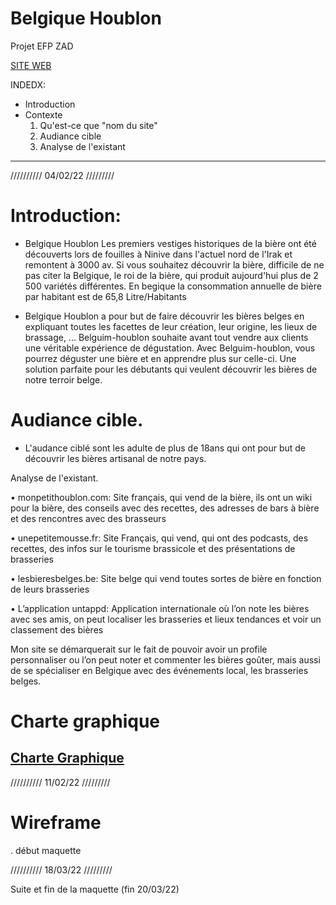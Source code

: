 # Belgique Houblon
Projet EFP ZAD

[SITE WEB](http://lemairealexis.be)

INDEDX: 

- Introduction 
- Contexte
  1. Qu'est-ce que "nom du site"
  2. Audiance cible
  3. Analyse de l'existant

--------------------------------
//////////
04/02/22
/////////

# Introduction: 

- Belgique Houblon 
Les premiers vestiges historiques de la bière ont été découverts lors de fouilles à Ninive dans l'actuel nord de l'Irak et remontent à 3000 av.
 Si vous souhaitez découvrir la bière, difficile de ne pas citer la Belgique, le roi de la bière, qui produit aujourd'hui plus de 2 500 variétés différentes. En begique la consommation annuelle de bière par habitant est de 65,8 Litre/Habitants
 
 - Belgique Houblon a pour but de faire découvrir les bières belges en expliquant toutes les facettes de leur création, leur origine, les lieux de brassage, ... 
Belguim-houblon souhaite avant tout vendre aux clients une véritable expérience de dégustation. Avec Belguim-houblon, vous pourrez déguster une bière et en apprendre plus sur celle-ci. Une solution parfaite pour les débutants qui veulent découvrir les bières de notre terroir belge.




# Audiance cible.

- L'audance ciblé sont les adulte de plus de 18ans qui ont pour but de découvrir les bières artisanal de notre pays.

Analyse de l'existant.

•	monpetithoublon.com: Site français, qui vend de la bière, ils ont un wiki pour la bière, des conseils avec des recettes, des adresses de bars à bière et des rencontres avec des brasseurs 

•	unepetitemousse.fr: Site Français, qui vend, qui ont des podcasts, des recettes, des infos sur le tourisme brassicole et des présentations de brasseries

•	lesbieresbelges.be: Site belge qui vend toutes sortes de bière en fonction de leurs brasseries

•	L’application untappd: Application internationale où l’on note les bières avec ses amis, on peut localiser les brasseries et lieux tendances et voir un classement des bières 
  
Mon site se démarquerait sur le fait de pouvoir avoir un profile personnaliser ou l’on peut noter et commenter les bières goûter, mais aussi de se spécialiser en Belgique avec des événements local, les brasseries belges. 


# Charte graphique 
[Charte Graphique](https://github.com/EFP-Alexis-Lemaire/BelgiqueHoublon/blob/main/Chate-Graphique-BelgiqueHoublon.pdf)
--------------------------------
//////////
11/02/22
/////////

# Wireframe

. début maquette

//////////
18/03/22
/////////

Suite et fin de la maquette (fin 20/03/22)

